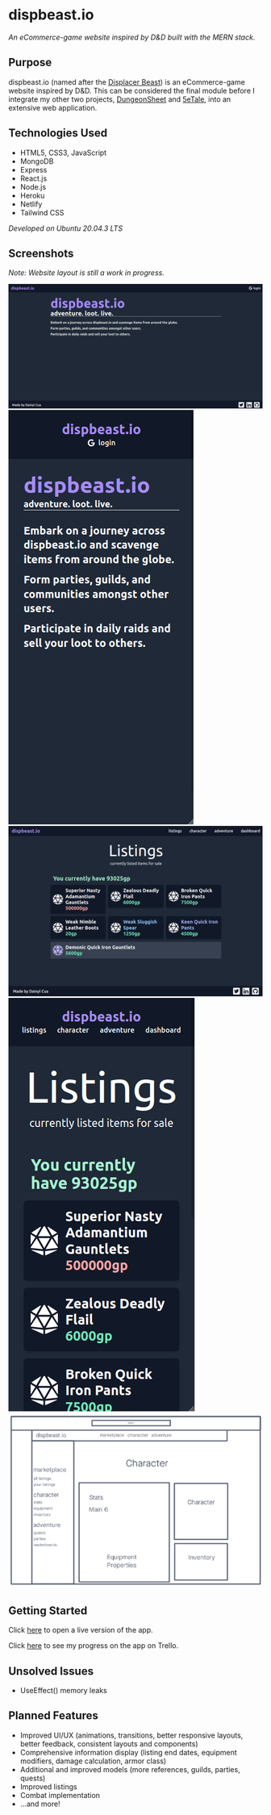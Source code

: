 # dispbeast.io
*An eCommerce-game website inspired by D&D built with the MERN stack.*

## Purpose

dispbeast.io (named after the [Displacer Beast](https://forgottenrealms.fandom.com/wiki/Displacer_beast)) is an eCommerce-game website inspired by D&D. This can be considered the final module before I integrate my other two projects, [DungeonSheet](https://github.com/dainylcua/dungeon-sheet) and [5eTale](https://github.com/dainylcua/5eTale), into an extensive web application.

## Technologies Used

* HTML5, CSS3, JavaScript
* MongoDB
* Express
* React.js
* Node.js
* Heroku
* Netlify
* Tailwind CSS

*Developed on Ubuntu 20.04.3 LTS*

## Screenshots

_Note: Website layout is still a work in progress._

![dispbeast Homepage](images/dispbeast-homepage.png "dispbeast Homepage")
![dispbeast Homepage Mobile](images/dispbeast-homepage-mobile.png "dispbeast Homepage Mobile")
![dispbeast Listings Page](images/dispbeast-listings.png "dispbeast Listings Page")
![dispbeast Listings Page Mobile](images/dispbeast-listings-mobile.png "dispbeast Listings Page Mobile")
![dispbeast Inventory Wireframe](images/dispbeast-inventory-1.png "dispbeast Inventory Wireframe")

## Getting Started

Click [here](https://dispbeastio.netlify.app/) to open a live version of the app.

Click [here](https://trello.com/b/KdxYXip8/dispbeastio-progress) to see my progress on the app on Trello.

## Unsolved Issues

* UseEffect() memory leaks

## Planned Features

* Improved UI/UX (animations, transitions, better responsive layouts, better feedback, consistent layouts and components)
* Comprehensive information display (listing end dates, equipment modifiers, damage calculation, armor class)
* Additional and improved models (more references, guilds, parties, quests)
* Improved listings
* Combat implementation
* ...and more!

